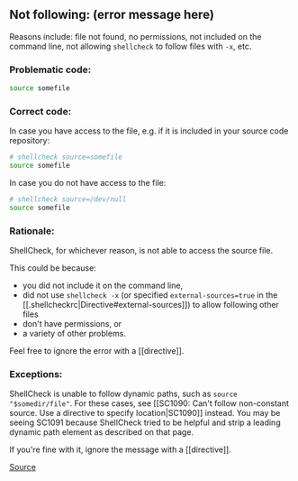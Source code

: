 ## Not following: (error message here)

Reasons include: file not found, no permissions, not included on the command line, not allowing `shellcheck` to follow files with `-x`, etc.

### Problematic code:

```sh
source somefile
```

### Correct code:

In case you have access to the file, e.g. if it is included in your source code repository:

```sh
# shellcheck source=somefile
source somefile
```

In case you do not have access to the file:

```sh
# shellcheck source=/dev/null
source somefile
```

### Rationale:

ShellCheck, for whichever reason, is not able to access the source file.

This could be because:
- you did not include it on the command line,
- did not use `shellcheck -x` (or specified `external-sources=true` in the [[.shellcheckrc|Directive#external-sources]]) to allow following other files
- don't have permissions, or
- a variety of other problems.

Feel free to ignore the error with a [[directive]].

### Exceptions:

ShellCheck is unable to follow dynamic paths, such as `source "$somedir/file"`. For these cases, see [[SC1090: Can't follow non-constant source. Use a directive to specify location|SC1090]] instead. You may be seeing SC1091 because ShellCheck tried to be helpful and strip a leading dynamic path element as described on that page. 

If you're fine with it, ignore the message with a [[directive]].

[Source](https://github.com/koalaman/shellcheck/wiki/SC1091)

